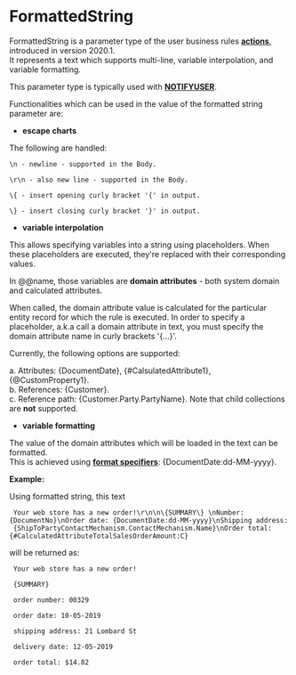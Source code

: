 # FormattedString

FormattedString is a parameter type of the user business rules **[actions](https://docs.erp.net/tech/advanced/user-business-rules/action-types/index.html)**, introduced in version 2020.1. <br> It represents a text which supports multi-line, variable interpolation, and variable formatting.

This parameter type is typically used with **[NOTIFYUSER](https://docs.erp.net/tech/advanced/user-business-rules/action-types/notifyuser.html)**.
 
Functionalities which can be used in the value of the formatted string parameter are: 
 
- **escape charts** 

The following are handled:<br>

`\n - newline - supported in the Body.`

`\r\n - also new line - supported in the Body.` 

`\{ - insert opening curly bracket '{' in output.`

`\} - insert closing curly bracket '}' in output.`
 
- **variable interpolation**

This allows specifying variables into a string using placeholders. When these placeholders are executed, they're replaced with their corresponding values. 

In @@name, those variables are **domain attributes** - both system domain and calculated attributes. 

When called, the domain attribute value is calculated for the particular entity record for which the rule is executed. In order to specify a placeholder, a.k.a call a domain attribute in text, you must specify the domain attribute name in curly brackets '{...}'.

Currently, the following options are supported:<br>

a. Attributes: {DocumentDate}, {#CalsulatedAttribute1}, {@CustomProperty1}. <br>
b. References: {Customer}.<br>
c. Reference path: {Customer.Party.PartyName}. Note that child collections are **not** supported.<br>
 
- **variable formatting** 
  
The value of the domain attributes which will be loaded in the text can be formatted. <br> This is achieved using **[format specifiers](https://docs.erp.net/tech/advanced/string-interpolation/format-specifiers.html)**: {DocumentDate:dd-MM-yyyy}.
 
**Example:**

Using formatted string, this text<br>

     Your web store has a new order!\r\n\n\{SUMMARY\} \nNumber: {DocumentNo}\nOrder date: {DocumentDate:dd-MM-yyyy}\nShipping address:
     {ShipToPartyContactMechanism.ContactMechanism.Name}\nOrder total: {#CalculatedAttributeTotalSalesOrderAmount:C}
 
will be returned as:

     Your web store has a new order!
 
     {SUMMARY}
     
     order number: 00329
     
     order date: 10-05-2019
     
     shipping address: 21 Lombard St
     
     delivery date: 12-05-2019
     
     order total: $14.82
